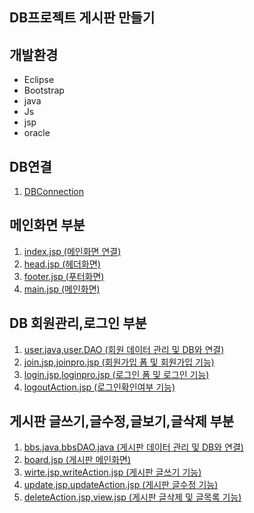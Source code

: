 ## DB프로젝트 게시판 만들기

## 개발환경
* Eclipse
* Bootstrap
* java
* Js
* jsp
* oracle

## DB연결
1. [DBConnection](https://github.com/Kimginam97/Board/blob/master/Summary/DBConnection.md)

## 메인화면 부분

1. [index.jsp (메인화면 연결)](https://github.com/Kimginam97/BoardProject/blob/master/Summary/index.md)
2. [head.jsp (헤더화면)](https://github.com/Kimginam97/BoardProject/blob/master/Summary/head.md)
3. [footer.jsp (푸터화면)](https://github.com/Kimginam97/BoardProject/blob/master/Summary/footer.md)
4. [main.jsp (메인화면)](https://github.com/Kimginam97/BoardProject/blob/master/Summary/main.md)

## DB 회원관리,로그인 부분
1. [user.java,user.DAO (회원 데이터 관리 및 DB와 연결)](https://github.com/Kimginam97/BoardProject/blob/master/Summary/user.md)
2. [join.jsp,joinpro.jsp (회원가입 폼 및 회원가입 기능)](https://github.com/Kimginam97/BoardProject/blob/master/Summary/join.md)
3. [login.jsp,loginpro.jsp (로그인 폼 및 로그인 기능)](https://github.com/Kimginam97/BoardProject/blob/master/Summary/login.md)
4. [logoutAction.jsp (로그인확인여부 기능)](https://github.com/Kimginam97/BoardProject/blob/master/Summary/session.md)

## 게시판 글쓰기,글수정,글보기,글삭제 부분
1. [bbs.java,bbsDAO.java (게시판 데이터 관리 및 DB와 연결)](https://github.com/Kimginam97/BoardProject/blob/master/Summary/bbs%2CbbsDAO.md)
2. [board.jsp (게시판 메인화면)](https://github.com/Kimginam97/BoardProject/blob/master/Summary/board.md)
3. [wirte.jsp,writeAction.jsp (게시판 글쓰기 기능)](https://github.com/Kimginam97/BoardProject/blob/master/Summary/write.md)
4. [update.jsp,updateAction.jsp (게시판 글수정 기능)](https://github.com/Kimginam97/BoardProject/blob/master/Summary/update.md)
5. [deleteAction.jsp,view.jsp (게시판 글삭제 및 글목록 기능)](https://github.com/Kimginam97/BoardProject/blob/master/Summary/view%2Cdelete.md)
